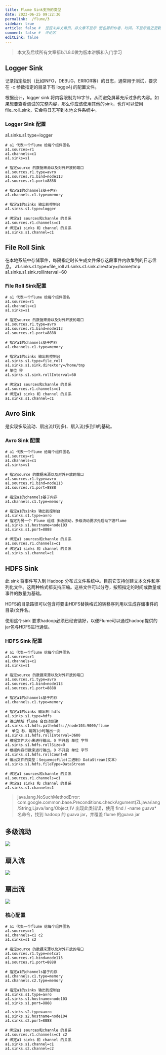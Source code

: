 ```yaml
---
title: Flume Sink支持的类型
date: 2023-06-25 09:22:36
permalink:  /flume/3
sidebar: true
article: false #  是否未非文章页，非文章不显示 面包屑和作者、时间，不显示最近更新栏，不会参与到最近更新文章的数据计算中
comment: false #  评论区
editLink: false
---
```


> 本文及后续所有文章都以1.8.0做为版本讲解和入门学习

## Logger Sink
记录指定级别（比如INFO，DEBUG，ERROR等）的日志，通常用于测试，要求在 -c 参数指定的目录下有 logge4j 的配置文件。

根据设计，logger sink 将内容限制为16字节，从而避免屏幕充斥过多的内容。如果想要查看调试的完整内容，那么你应该使用其他的sink，也许可以使用 file_roll_sink，它会将日志写到本地文件系统中。

### Logger Sink 配置
a1.sinks.s1.type=logger
```properties
# a1 代表一个flume 给每个组件匿名
a1.sources=r1
a1.channels=c1
a1.sinks=s1

# 指定source 的数据来源以及对外开放的端口
a1.sources.r1.type=avro
a1.sources.r1.bind=node113
a1.sources.r1.port=8888

# 指定a1的channels基于内存
a1.channels.c1.type=memory

# 指定a1的sinks 输出到控制台
a1.sinks.s1.type=logger

# 绑定a1 sources和channle 的关系
a1.sources.r1.channels=c1
# 绑定a1 sinks 和 channel 的关系
a1.sinks.s1.channel=c1
```

## File Roll Sink
在本地系统中存储事件，每隔指定时长生成文件保存这段事件内收集到的日志信息。
a1.sinks.s1.type=file_roll
a1.sinks.s1.sink.dirextory=/home/tmp
a1.sinks.s1.sink.rollInterval=60

### File Roll Sink配置
```properties
# a1 代表一个flume 给每个组件匿名
a1.sources=r1
a1.channels=c1
a1.sinks=s1

# 指定source 的数据来源以及对外开放的端口
a1.sources.r1.type=avro
a1.sources.r1.bind=node113
a1.sources.r1.port=8888

# 指定a1的channels基于内存
a1.channels.c1.type=memory

# 指定a1的sinks 输出到控制台
a1.sinks.s1.type=file_roll
a1.sinks.s1.sink.dirextory=/home/tmp
# 单位 秒
a1.sinks.s1.sink.rollInterval=60

# 绑定a1 sources和channle 的关系
a1.sources.r1.channels=c1
# 绑定a1 sinks 和 channel 的关系
a1.sinks.s1.channel=c1
```

## Avro Sink
是实现多级流动、扇出流(1到多)、扇入流(多到1)的基础。

### Avro Sink 配置
```properties
# a1 代表一个flume 给每个组件匿名
a1.sources=r1
a1.channels=c1
a1.sinks=s1

# 指定source 的数据来源以及对外开放的端口
a1.sources.r1.type=avro
a1.sources.r1.bind=node113
a1.sources.r1.port=8888

# 指定a1的channels基于内存
a1.channels.c1.type=memory

# 指定a1的sinks 输出到控制台
a1.sinks.s1.type=avro
# 指定为另一个 Flume 组成 多级流动，多级流动要求先启动下游Flume
a1.sinks.s1.hostname=node103
a1.sinks.s1.port=8888

# 绑定a1 sources和channle 的关系
a1.sources.r1.channels=c1
# 绑定a1 sinks 和 channel 的关系
a1.sinks.s1.channel=c1
```

## HDFS Sink
此 sink 将事件写入到 Hadoop 分布式文件系统中。目前它支持创建文本文件和序列化文件。这两种格式都支持压缩。这些文件可以分卷，按照指定的时间或数量或事件的数量为基础。

HDFS的目录路径可以包含将要由HDFS替换格式的转移序列用以生成存储事件的目录/文件名。

使用这个sink 要求hadoop必须已经安装好，以便Flume可以通过hadoop提供的jar包与HDFS进行通信。

### HDFS Sink 配置
```properties
# a1 代表一个flume 给每个组件匿名
a1.sources=r1
a1.channels=c1
a1.sinks=s1

# 指定source 的数据来源以及对外开放的端口
a1.sources.r1.type=avro
a1.sources.r1.bind=node113
a1.sources.r1.port=8888

# 指定a1的channels基于内存
a1.channels.c1.type=memory

# 指定a1的sinks 输出到 hdfs
a1.sinks.s1.type=hdfs
# 输出地址 flume 会自动创建
a1.sinks.s1.hdfs.path=hdfs://node103:9000/flume
#  单位 秒，每隔1小时输出一次
a1.sinks.s1.hdfs.rollInterval=3600
# 根据文件大小来进行输出，0 不开启 单位 字节
a1.sinks.s1.hdfs.rollSize=0
# 根据内容行数来进行输出，0 不开启 单位 字节
a1.sinks.s1.hdfs.rollCount=0
# 输出文件的类型：SequenceFile(二进制) DataStream(文本)
a1.sinks.s1.hdfs.fileType=DataStream

# 绑定a1 sources和channle 的关系
a1.sources.r1.channels=c1
# 绑定a1 sinks 和 channel 的关系
a1.sinks.s1.channel=c1
```
> java.lang.NoSuchMethodError: com.google.common.base.Preconditions.checkArgument(ZLjava/lang/String;Ljava/lang/Object;)V
出现此类错误，使用 find / -name guava* 名命令，找到 hadoop 的 guava jar，并覆盖 flume 的guava jar

## 多级流动

![](/assets/img/flume/3/img.png)

## 扇入流

![](/assets/img/flume/3/img_1.png)


## 扇出流

![](/assets/img/flume/3/img_2.png)

### 核心配置
```properties
# a1 代表一个flume 给每个组件匿名
a1.sources=r1
a1.channels=c1 c2
a1.sinks=s1 s2

# 指定source 的数据来源以及对外开放的端口
a1.sources.r1.type=netcat
a1.sources.r1.bind=node113
a1.sources.r1.port=8888

# 指定a1的channels基于内存
a1.channels.c1.type=memory
a1.channels.c2.type=memory

# 指定a1的sinks 输出到控制台
a1.sinks.s1.type=avro
a1.sinks.s1.hostname=node103
a1.sinks.s1.port=8888

a1.sinks.s2.type=avro
a1.sinks.s2.hostname=node104
a1.sinks.s2.port=8888

# 绑定a1 sources和channle 的关系
a1.sources.r1.channels=c1 c2
# 绑定a1 sinks 和 channel 的关系
a1.sinks.s1.channel=c1
a1.sinks.s2.channel=c2
```